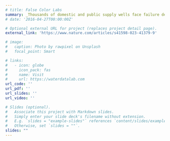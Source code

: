 ```yaml
---
# title: False Color Labs
summary: _Thousands of domestic and public supply wells face failure despite groundwater sustainability reform in California’s Central Valley_
# date: '2016-04-27T00:00:00Z'

# Optional external URL for project (replaces project detail page).
external_link: 'https://www.nature.com/articles/s41598-023-41379-9'

# image:
#   caption: Photo by rawpixel on Unsplash
#   focal_point: Smart

# links:
#   - icon: globe
#     icon_pack: fas
#     name: Visit
#     url: https://waterdatalab.com
url_code: ''
url_pdf: ''
url_slides: ''
url_video: ''

# Slides (optional).
#   Associate this project with Markdown slides.
#   Simply enter your slide deck's filename without extension.
#   E.g. `slides = "example-slides"` references `content/slides/example-slides.md`.
#   Otherwise, set `slides = ""`.
slides: ""
---
```


